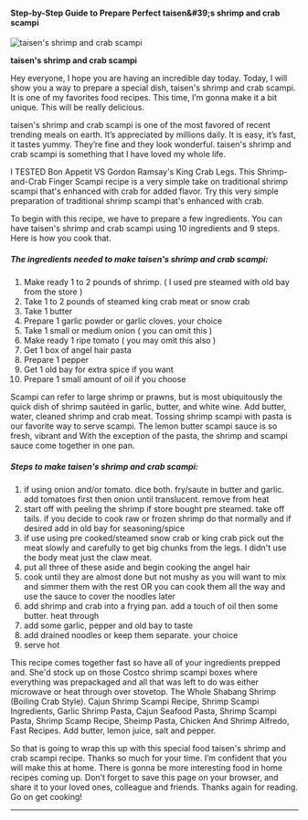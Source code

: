             

#### Step-by-Step Guide to Prepare Perfect taisen&amp;#39;s shrimp and crab scampi

![taisen's shrimp and crab scampi](https://img-global.cpcdn.com/recipes/56267629/751x532cq70/taisens-shrimp-and-crab-scampi-recipe-main-photo.jpg)

**taisen's shrimp and crab scampi**

Hey everyone, I hope you are having an incredible day today. Today, I will show you a way to prepare a special dish, taisen's shrimp and crab scampi. It is one of my favorites food recipes. This time, I’m gonna make it a bit unique. This will be really delicious.

taisen's shrimp and crab scampi is one of the most favored of recent trending meals on earth. It’s appreciated by millions daily. It is easy, it’s fast, it tastes yummy. They’re fine and they look wonderful. taisen's shrimp and crab scampi is something that I have loved my whole life.

I TESTED Bon Appetit VS Gordon Ramsay's King Crab Legs. This Shrimp-and-Crab Finger Scampi recipe is a very simple take on traditional shrimp scampi that's enhanced with crab for added flavor. Try this very simple preparation of traditional shrimp scampi that's enhanced with crab.

To begin with this recipe, we have to prepare a few ingredients. You can have taisen's shrimp and crab scampi using 10 ingredients and 9 steps. Here is how you cook that.

##### The ingredients needed to make taisen's shrimp and crab scampi:

1.  Make ready 1 to 2 pounds of shrimp. ( I used pre steamed with old bay from the store )
2.  Take 1 to 2 pounds of steamed king crab meat or snow crab
3.  Take 1 butter
4.  Prepare 1 garlic powder or garlic cloves. your choice
5.  Take 1 small or medium onion ( you can omit this )
6.  Make ready 1 ripe tomato ( you may omit this also )
7.  Get 1 box of angel hair pasta
8.  Prepare 1 pepper
9.  Get 1 old bay for extra spice if you want
10.  Prepare 1 small amount of oil if you choose

Scampi can refer to large shrimp or prawns, but is most ubiquitously the quick dish of shrimp sautéed in garlic, butter, and white wine. Add butter, water, cleaned shrimp and crab meat. Tossing shrimp scampi with pasta is our favorite way to serve scampi. The lemon butter scampi sauce is so fresh, vibrant and With the exception of the pasta, the shrimp and scampi sauce come together in one pan.

##### Steps to make taisen's shrimp and crab scampi:

1.  if using onion and/or tomato. dice both. fry/saute in butter and garlic. add tomatoes first then onion until translucent. remove from heat
2.  start off with peeling the shrimp if store bought pre steamed. take off tails. if you decide to cook raw or frozen shrimp do that normally and if desired add in old bay for seasoning/spice
3.  if use using pre cooked/steamed snow crab or king crab pick out the meat slowly and carefully to get big chunks from the legs. I didn't use the body meat just the claw meat.
4.  put all three of these aside and begin cooking the angel hair
5.  cook until they are almost done but not mushy as you will want to mix and simmer them with the rest OR you can cook them all the way and use the sauce to cover the noodles later
6.  add shrimp and crab into a frying pan. add a touch of oil then some butter. heat through
7.  add some garlic, pepper and old bay to taste
8.  add drained noodles or keep them separate. your choice
9.  serve hot

This recipe comes together fast so have all of your ingredients prepped and. She'd stock up on those Costco shrimp scampi boxes where everything was prepackaged and all that was left to do was either microwave or heat through over stovetop. The Whole Shabang Shrimp (Boiling Crab Style). Cajun Shrimp Scampi Recipe, Shrimp Scampi Ingredients, Garlic Shrimp Pasta, Cajun Seafood Pasta, Shrimp Scampi Pasta, Shrimp Scamp Recipe, Sheimp Pasta, Chicken And Shrimp Alfredo, Fast Recipes. Add butter, lemon juice, salt and pepper.

So that is going to wrap this up with this special food taisen's shrimp and crab scampi recipe. Thanks so much for your time. I’m confident that you will make this at home. There is gonna be more interesting food in home recipes coming up. Don’t forget to save this page on your browser, and share it to your loved ones, colleague and friends. Thanks again for reading. Go on get cooking!

* * *